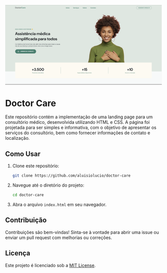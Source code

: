 <p align="center">
  <img src="public/assets/lp.png" alt="Doctor Care">
</p>

# Doctor Care

Este repositório contém a implementação de uma landing page para um consultório médico, desenvolvida utilizando HTML e CSS. A página foi projetada para ser simples e informativa, com o objetivo de apresentar os serviços do consultório, bem como fornecer informações de contato e localização.

## Como Usar

1. Clone este repositório:

   ```bash
   git clone https://github.com/aluisiolucio/doctor-care
   ```

2. Navegue até o diretório do projeto:

   ```bash
   cd doctor-care
   ```

3. Abra o arquivo `index.html` em seu navegador.

## Contribuição

Contribuições são bem-vindas! Sinta-se à vontade para abrir uma issue ou enviar um pull request com melhorias ou correções.

## Licença

Este projeto é licenciado sob a [MIT License](LICENSE).
